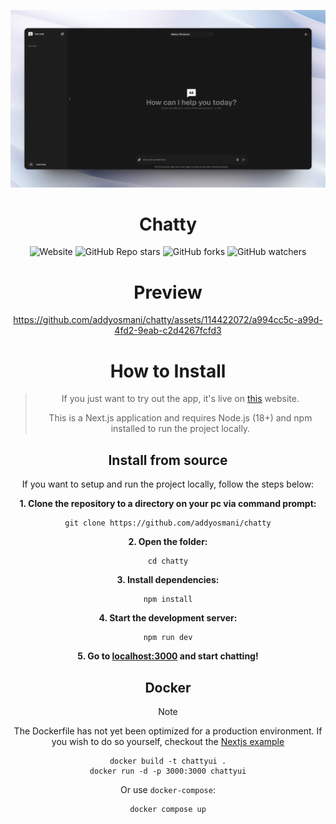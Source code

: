 <div align="center">
  
  [<img src="demo-img.jpg">](https://chattyui.com/)
  
</div>

<h1 align="center">
  Chatty
</h1>

<div align="center">
  
![Website](https://img.shields.io/website?url=https%3A%2F%2Fchattyui.com%2F) ![GitHub Repo stars](https://img.shields.io/github/stars/addyosmani/chatty) ![GitHub forks](https://img.shields.io/github/forks/addyosmani/chatty) ![GitHub watchers](https://img.shields.io/github/watchers/addyosmani/chatty)


# Preview

https://github.com/addyosmani/chatty/assets/114422072/a994cc5c-a99d-4fd2-9eab-c2d4267fcfd3

# How to Install

> If you just want to try out the app, it's live on [this](https://chattyui.com) website.
>
> This is a Next.js application and requires Node.js (18+) and npm installed to run the project locally.

## Install from source

If you want to setup and run the project locally, follow the steps below:

**1. Clone the repository to a directory on your pc via command prompt:**

```
git clone https://github.com/addyosmani/chatty
```

**2. Open the folder:**

```
cd chatty
```

**3. Install dependencies:**

```
npm install
```

**4. Start the development server:**

```
npm run dev
```

**5. Go to [localhost:3000](http://localhost:3000) and start chatting!**

## Docker

> [!NOTE]  
> The Dockerfile has not yet been optimized for a production environment. If you wish to do so yourself, checkout the [Nextjs example](https://github.com/vercel/next.js/blob/canary/examples/with-docker/Dockerfile)

```
docker build -t chattyui .
docker run -d -p 3000:3000 chattyui
```

Or use `docker-compose`:

```
docker compose up
```
